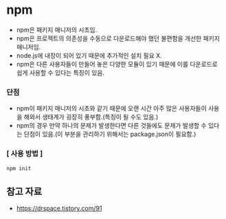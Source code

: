 # npm
- npm은 패키지 매니저의 시초임.
- npm은 프로젝트의 의존성을 수동으로 다운로드해야 했던 불편함을 개선한 패키지 매니저임.
- node.js에 내장이 되어 있기 때문에 추가적인 설치 필요 X.
- npm은 다른 사용자들이 만들어 놓은 다양한 모듈이 있기 때문에 이를 다운로드로 쉽게 사용할 수 있다는 특징이 있음.

### 단점
- npm이 패키지 매니저의 시초와 같기 때문에 오랜 시간 아주 많은 사용자들이 사용을 해와서 생태계가 굉장히 풍부함.(특징이 될 수도 있음.)
- npm의 경우 만약 하나의 문제가 발생한다면 다른 것들에도 문제가 발생할 수 있다는 단점이 있음.(이 부분을 관리하기 위해서는 package.json이 필요함.)

### [ 사용 방법 ]

```bash
npm init
```

## 참고 자료
- https://drspace.tistory.com/91
